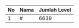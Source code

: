 | No | Nama            | Jumlah Level |
|----|-----------------|--------------|
| 1  | #    |    6639        |
